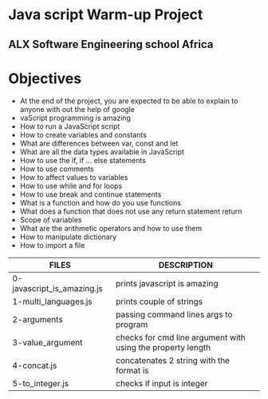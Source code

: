 # Java script Warm-up Project
## ALX Software Engineering school Africa

# Objectives
- At the end of the project, you are expected to be able to explain to anyone with out the help of google
- vaScript programming is amazing
- How to run a JavaScript script
- How to create variables and constants
- What are differences between var, const and let
- What are all the data types available in JavaScript
- How to use the if, if ... else statements
- How to use comments
- How to affect values to variables
- How to use while and for loops
- How to use break and continue statements
- What is a function and how do you use functions
- What does a function that does not use any return statement return
- Scope of variables
- What are the arithmetic operators and how to use them
- How to manipulate dictionary
- How to import a file

| FILES | DESCRIPTION |
| ----- | ----------- |
| 0-javascript_is_amazing.js | prints javascript is amazing |
| 1-multi_languages.js | prints couple of strings |
| 2-arguments | passing command lines args to program |
| 3-value_argument | checks for cmd line argument with using the property length |
| 4-concat.js | concatenates 2 string with the format is |
| 5-to_integer.js | checks if input is integer |
